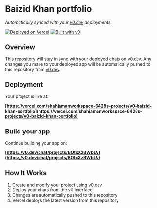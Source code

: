 # Baizid Khan portfolio

*Automatically synced with your [v0.dev](https://v0.dev) deployments*

[![Deployed on Vercel](https://img.shields.io/badge/Deployed%20on-Vercel-black?style=for-the-badge&logo=vercel)](https://vercel.com/shahjamanworkspace-6428s-projects/v0-baizid-khan-portfolio)
[![Built with v0](https://img.shields.io/badge/Built%20with-v0.dev-black?style=for-the-badge)](https://v0.dev/chat/projects/BOtxXzBWbLV)

## Overview

This repository will stay in sync with your deployed chats on [v0.dev](https://v0.dev).
Any changes you make to your deployed app will be automatically pushed to this repository from [v0.dev](https://v0.dev).

## Deployment

Your project is live at:

**[https://vercel.com/shahjamanworkspace-6428s-projects/v0-baizid-khan-portfolio](https://vercel.com/shahjamanworkspace-6428s-projects/v0-baizid-khan-portfolio)**

## Build your app

Continue building your app on:

**[https://v0.dev/chat/projects/BOtxXzBWbLV](https://v0.dev/chat/projects/BOtxXzBWbLV)**

## How It Works

1. Create and modify your project using [v0.dev](https://v0.dev)
2. Deploy your chats from the v0 interface
3. Changes are automatically pushed to this repository
4. Vercel deploys the latest version from this repository
